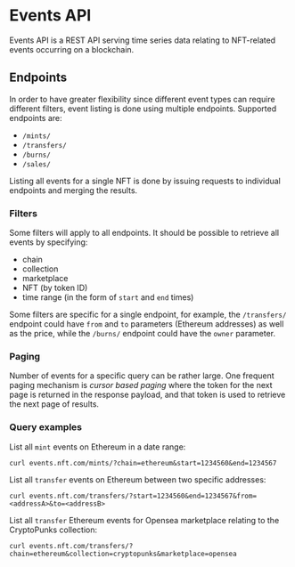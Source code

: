 # Events API

Events API is a REST API serving time series data relating to NFT-related events occurring on a blockchain.

## Endpoints

In order to have greater flexibility since different event types can require different filters, event listing is done using multiple endpoints.
Supported endpoints are:

- `/mints/`
- `/transfers/`
- `/burns/`
- `/sales/`

Listing all events for a single NFT is done by issuing requests to individual endpoints and merging the results.

### Filters

Some filters will apply to all endpoints.
It should be possible to retrieve all events by specifying:

- chain
- collection
- marketplace
- NFT (by token ID)
- time range (in the form of `start` and `end` times)

Some filters are specific for a single endpoint, for example, the `/transfers/` endpoint could have `from` and `to` parameters (Ethereum addresses) as well as the price, while the `/burns/` endpoint could have the `owner` parameter.

### Paging

Number of events for a specific query can be rather large.
One frequent paging mechanism is *cursor based paging* where the token for the next page is returned in the response payload, and that token is used to retrieve the next page of results.

### Query examples

List all `mint` events on Ethereum in a date range:

```
curl events.nft.com/mints/?chain=ethereum&start=1234560&end=1234567
```

List all `transfer` events on Ethereum between two specific addresses:

```
curl events.nft.com/transfers/?start=1234560&end=1234567&from=<addressA>&to=<addressB>
```

List all `transfer` Ethereum events for Opensea marketplace relating to the CryptoPunks collection:

```
curl events.nft.com/transfers/?chain=ethereum&collection=cryptopunks&marketplace=opensea
```
